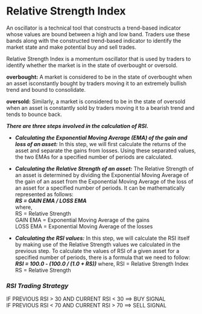 # Relative Strength Index
An oscillator is a technical tool that constructs a trend-based indicator whose values are bound between a high and low band. Traders use these bands along with the constructed trend-based indicator to identify the market state and make potential buy and sell trades.

Relative Strength Index is a momentum oscillator that is used by traders to identify whether the market is in the state of overbought or oversold.  

**overbought:** A market is considered to be in the state of overbought when an asset isconstantly bought by traders moving it to an extremely bullish trend and bound to consolidate.  

**oversold:** Similarly, a market is considered to be in the state of oversold when an asset is constantly sold by traders moving it to a bearish trend and tends to bounce back.

***There are three steps involved in the calculation of RSI.***  
- ***Calculating the Exponential Moving Average (EMA) of the gain and loss of an asset:*** In this step, we will first calculate the returns of the asset and separate the gains from losses. Using these separated values, the two EMAs for a specified number of periods are calculated.


- ***Calculating the Relative Strength of an asset:*** The Relative Strength of an asset is determined by dividing the Exponential Moving Average of the gain of an asset from the Exponential Moving Average of the loss of an asset for a specified number of periods. It can be mathematically represented as follows:  
***RS = GAIN EMA / LOSS EMA***  
where,  
RS = Relative Strength  
GAIN EMA = Exponential Moving Average of the gains  
LOSS EMA = Exponential Moving Average of the losses


- ***Calculating the RSI values:*** In this step, we will calculate the RSI itself by making use of the Relative Strength values we calculated in the previous step. To calculate the values of RSI of a given asset for a specified number of periods, there is a formula that we need to follow:  
***RSI = 100.0 - (100.0 / (1.0 + RS))***
where,
RSI = Relative Strength Index
RS = Relative Strength


### ***RSI Trading Strategy***
IF PREVIOUS RSI > 30 AND CURRENT RSI < 30 ==> BUY SIGNAL  
IF PREVIOUS RSI < 70 AND CURRENT RSI > 70 ==> SELL SIGNAL